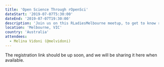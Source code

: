 ```yaml
---
title: 'Open Science Through rOpenSci'
dateStart: '2019-07-07T5:30:00'
dateEnd: '2019-07-07T19:30:00'
description: 'Join us on this RLadiesMelbourne meetup, to get to know rOpenSci, and what we do on software peer-review!'
location: 'Melbourne, VIC'
country: 'Australia'
attendees:
  - Melina Vidoni (@melvidoni)
---
```


The registration link should be up soon, and we will be sharing it here when available.
